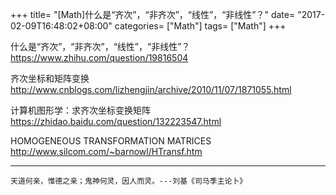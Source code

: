 +++
title= "[Math]什么是“齐次”，“非齐次”，“线性”，“非线性”？"
date= "2017-02-09T16:48:02+08:00"
categories= ["Math"]
tags= ["Math"]
+++


什么是“齐次”，“非齐次”，“线性”，“非线性”？  
https://www.zhihu.com/question/19816504

齐次坐标和矩阵变换  
http://www.cnblogs.com/lizhengjin/archive/2010/11/07/1871055.html

计算机图形学：求齐次坐标变换矩阵  
https://zhidao.baidu.com/question/132223547.html

HOMOGENEOUS TRANSFORMATION MATRICES  
http://www.silcom.com/~barnowl/HTransf.htm

***
`天道何亲，惟德之亲；鬼神何灵，因人而灵。---刘基《司马季主论卜》`